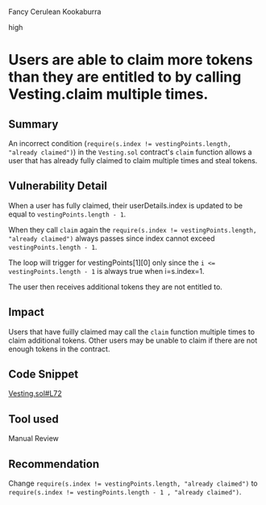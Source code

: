 Fancy Cerulean Kookaburra

high

# Users are able to claim more tokens than they are entitled to by calling Vesting.claim multiple times.

## Summary

An incorrect condition (`require(s.index != vestingPoints.length, "already claimed")`) in the `Vesting.sol` contract's `claim` function allows a user that has already fully claimed to claim multiple times and steal tokens.

## Vulnerability Detail

When a user has fully claimed, their userDetails.index is updated to be equal to `vestingPoints.length - 1`.

When they call `claim` again the `require(s.index != vestingPoints.length, "already claimed")` always passes since index cannot exceed `vestingPoints.length - 1`.

The loop will trigger for vestingPoints[1][0] only since the `i <= vestingPoints.length - 1` is always true when i=s.index=1.

The user then receives additional tokens they are not entitled to.

## Impact

Users that have fuilly claimed may call the `claim` function multiple times to claim additional tokens. Other users may be unable to claim if there are not enough tokens in the contract.


## Code Snippet

[Vesting.sol#L72](https://github.com/sherlock-audit/2024-03-zap-protocol/blob/main/zap-contracts-labs/contracts/Vesting.sol#L72)

## Tool used

Manual Review

## Recommendation

Change `require(s.index != vestingPoints.length, "already claimed")` to `require(s.index != vestingPoints.length - 1 , "already claimed")`.